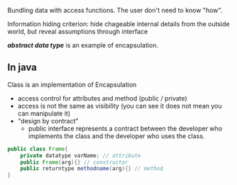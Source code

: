 Bundling data with access functions. The user don't need to know "how".

<a>Information hiding criterion</a>: hide chageable internal details from the outside world, but reveal assumptions through interface

***abstract data type*** is an example of encapsulation.

In java
--
Class is an implementation of Encapsulation
- access control for attributes and method (public / private)
- access is not the same as visibility (you can see it does not mean you can manipulate it)
- "design by contract"
	- public interface represents a <a>contract</a> between the developer who <a>implements</a> the class and the developer who <a>uses</a> the class.

```java
public class Frame{
	private datatype varName; // attribute
	public Frame(arg){} // constructor
	public returntype methodname(arg){} // method
}
```
